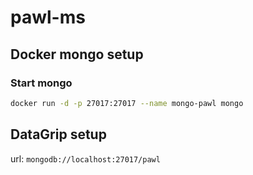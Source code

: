 # pawl-ms

## Docker mongo setup

### Start mongo

```bash
docker run -d -p 27017:27017 --name mongo-pawl mongo
```

## DataGrip setup

url: `mongodb://localhost:27017/pawl`

